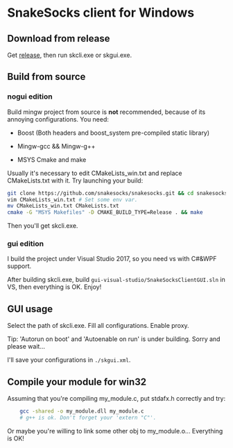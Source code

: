# SnakeSocks client for Windows

## Download from release

Get [release](https://github.com/SnakeSocks/snakesocks-windows/releases), then run skcli.exe or skgui.exe. 

## Build from source

### nogui edition

Build mingw project from source is **not** recommended, because of its annoying configurations. You need:

- Boost (Both headers and boost_system pre-compiled static library)

- Mingw-gcc && Mingw-g++

- MSYS Cmake and make

Usually it's necessary to edit CMakeLists_win.txt and replace CMakeLists.txt with it. Try launching your build:

```sh
git clone https://github.com/snakesocks/snakesocks.git && cd snakesocks/src/client
vim CMakeLists_win.txt # Set some env var.
mv CMakeLists_win.txt CMakeLists.txt
cmake -G "MSYS Makefiles" -D CMAKE_BUILD_TYPE=Release . && make
```

Then you'll get skcli.exe.

### gui edition

I build the project under Visual Studio 2017, so you need vs with C#&WPF support. 

After building skcli.exe, build `gui-visual-studio/SnakeSocksClientGUI.sln` in VS, then everything is OK. Enjoy!

## GUI usage

Select the path of skcli.exe. Fill all configurations. Enable proxy.

Tip: 'Autorun on boot' and 'Autoenable on run' is under building. Sorry and please wait...

I'll save your configurations in `./skgui.xml`.

## Compile your module for win32

Assuming that you're compiling my_module.c, put stdafx.h correctly and try:

```sh
	gcc -shared -o my_module.dll my_module.c
	# g++ is ok. Don't forget your 'extern "C"'.
```

Or maybe you're willing to link some other obj to my_module.o... Everything is OK! 
